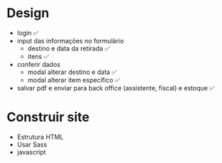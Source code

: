 # Design
- login ✅
- input das informações no formulário
  - destino e data da retirada ✅
  - itens ✅
- conferir dados 
  - modal alterar destino e data ✅
  - modal alterar item específico ✅
- salvar pdf e enviar para back office (assistente, fiscal) e estoque ✅

# Construir site
- Estrutura HTML
- Usar Sass
- javascript